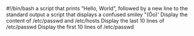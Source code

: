 #!/bin/bash
 a script that prints “Hello, World”, followed by a new line to the standard output
 a script that displays a confused smiley "(Ôo)'
Display the content of /etc/passwd and /etc/hosts
Display the last 10 lines of /etc/passwd
Display the first 10 lines of /etc/passwd
